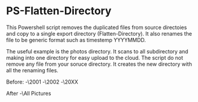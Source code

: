# PS-Flatten-Directory

This Powershell script removes the duplicated files from source directoies and copy to a single export directory (Flatten-Directory). It also renames the file to be generic format such as timestemp YYYYMMDD. 

The useful example is the photos directory. It scans to all subdirectory and making into one directory for easy upload to the cloud. The script do not remove any file from your soruce directory. It creates the new directory with all the renaming files.

Before:
-\2001
-\2002
-\20XX

After
-\All Pictures
